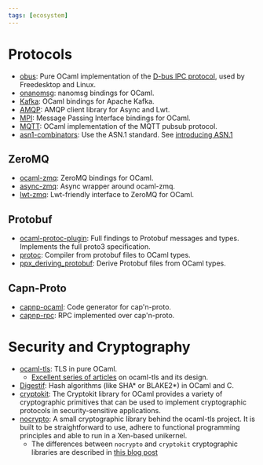 ```yaml
---
tags: [ecosystem]
---
```


# Protocols

* [obus](https://github.com/ocaml-community/obus):
Pure OCaml implementation of the [D-bus IPC protocol](https://en.wikipedia.org/wiki/D-Bus),
used by Freedesktop and Linux.
* [onanomsg](https://github.com/rgrinberg/onanomsg): nanomsg bindings for OCaml.
* [Kafka](https://github.com/didier-wenzek/ocaml-kafka): OCaml bindings for Apache Kafka.
* [AMQP](https://github.com/andersfugmann/amqp-client): AMQP client library for Async and Lwt.
* [MPI](https://github.com/xavierleroy/ocamlmpi): Message Passing Interface bindings for OCaml.
* [MQTT](https://github.com/j0sh/ocaml-mqtt): OCaml implementation of the MQTT pubsub protocol.
* [asn1-combinators](https://github.com/mirleft/ocaml-asn1-combinators):
Use the ASN.1 standard. See [introducing ASN.1](https://mirage.io/blog/introducing-asn1)

## ZeroMQ
* [ocaml-zmq](https://github.com/issuu/ocaml-zmq): ZeroMQ bindings for OCaml.
* [async-zmq](https://github.com/rgrinberg/async-zmq): Async wrapper around ocaml-zmq.
* [lwt-zmq](https://github.com/hcarty/lwt-zmq): Lwt-friendly interface to ZeroMQ for OCaml.

## Protobuf
* [ocaml-protoc-plugin](https://github.com/issuu/ocaml-protoc-plugin/):
Full findings to Protobuf messages and types. Implements the full proto3 specification.
* [protoc](https://github.com/mransan/ocaml-protoc): Compiler from protobuf files to OCaml types.
* [ppx_deriving_protobuf](https://github.com/ocaml-ppx/ppx_deriving_protobuf): Derive Protobuf files from OCaml types.

## Capn-Proto
* [capnp-ocaml](https://github.com/capnproto/capnp-ocaml): Code generator for cap'n-proto.
* [capnp-rpc](https://github.com/mirage/capnp-rpc): RPC implemented over cap'n-proto.

# Security and Cryptography

* [ocaml-tls](https://github.com/mirleft/ocaml-tls): TLS in pure OCaml.
  * [Excellent series of articles](https://mirage.io/blog/introducing-ocaml-tls)
  on ocaml-tls and its design.
* [Digestif](https://github.com/mirage/digestif): Hash algorithms (like SHA* or BLAKE2*) in OCaml and C.
* [cryptokit](https://github.com/xavierleroy/cryptokit): The Cryptokit library for OCaml provides a variety of cryptographic primitives that can be used to implement cryptographic protocols in security-sensitive applications.
* [nocrypto](https://github.com/mirleft/ocaml-nocrypto): A small cryptographic library behind the ocaml-tls project. It is built to be straightforward to use, adhere to functional programming principles and able to run in a Xen-based unikernel.
  * The differences between `nocrypto` and `cryptokit` cryptographic libraries are described in [this blog post](https://mirage.io/blog/introducing-nocrypto)
